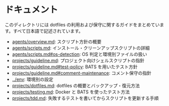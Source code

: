 # ドキュメント

このディレクトリには dotfiles の利用および保守に関するガイドをまとめています。すべて日本語で記述されています。

- [agents/overview.md](agents/overview.md): スクリプト方針の概要
- [agents/scripts.md](agents/scripts.md): インストール・クリーンアップスクリプトの詳細
- [agents/scripts.md#os-detection](agents/scripts.md#os-detection): OS 判定と環境別ファイルの扱い
- [projects/guideline.md](projects/guideline.md): プロジェクト向けシェルスクリプトの指針
- [projects/guideline.md#test-policy](projects/guideline.md#test-policy): BATS を用いたテスト方針
- [projects/guideline.md#comment-maintenance](projects/guideline.md#comment-maintenance): コメント保守の指針
- [../env](../env): 環境別の設定
- [projects/dotfiles.md](projects/dotfiles.md): dotfiles の概要とバックアップ・復元方法
- [projects/testing.md](projects/testing.md): Docker と BATS を使ったテスト方法
- [projects/tdd.md](projects/tdd.md): 失敗するテストを書いてからスクリプトを更新する手順

